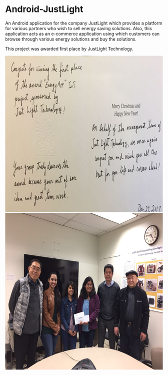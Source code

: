 # Android-JustLight
An Android application for the company JustLight which provides a platform for various partners who wish to sell energy saving solutions. Also, this application acts as an e-commerce application using which customers can browse through various energy solutions and buy the solutions.

This project was awarded first place by JustLight Technology.

<kbd><img src="/Award.jpeg" alt="Award" height="500px" width="600px" ></kbd>
<kbd><img src="/AwardPresentation.jpeg" alt="Award Presentation" height="500px" width="600px" ></kbd>
